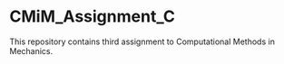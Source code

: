 # CMiM_Assignment_C
This repository contains third assignment to Computational Methods in Mechanics.
